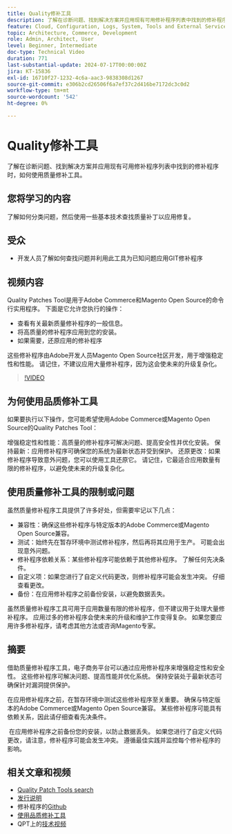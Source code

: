```yaml
---
title: Quality修补工具
description: 了解在诊断问题、找到解决方案并应用现有可用修补程序列表中找到的修补程序时，如何使用质量修补工具。
feature: Cloud, Configuration, Logs, System, Tools and External Services
topic: Architecture, Commerce, Development
role: Admin, Architect, User
level: Beginner, Intermediate
doc-type: Technical Video
duration: 771
last-substantial-update: 2024-07-17T00:00:00Z
jira: KT-15836
exl-id: 16710f27-1232-4c6a-aac3-9838308d1267
source-git-commit: e306b2cd26506f6a7ef37c2d416be7172dc3c0d2
workflow-type: tm+mt
source-wordcount: '542'
ht-degree: 0%

---
```


# Quality修补工具

了解在诊断问题、找到解决方案并应用现有可用修补程序列表中找到的修补程序时，如何使用质量修补工具。

## 您将学习的内容

了解如何分类问题，然后使用一些基本技术查找质量补丁以应用修复。

## 受众

* 开发人员了解如何查找问题并利用此工具为已知问题应用GIT修补程序

## 视频内容

Quality Patches Tool是用于Adobe Commerce和Magento Open Source的命令行实用程序。 下面是它允许您执行的操作：

* 查看有关最新质量修补程序的一般信息。
* 将高质量的修补程序应用到您的安装。
* 如果需要，还原应用的修补程序

这些修补程序由Adobe开发人员Magento Open Source社区开发，用于增强稳定性和性能。 请记住，不建议应用大量修补程序，因为这会使未来的升级复杂化。

>[!VIDEO](https://video.tv.adobe.com/v/3431436?learn=on)

## 为何使用品质修补工具

如果要执行以下操作，您可能希望使用Adobe Commerce或Magento Open Source的Quality Patches Tool：

增强稳定性和性能：高质量的修补程序可解决问题、提高安全性并优化安装。
保持最新：应用修补程序可确保您的系统为最新状态并受到保护。
还原更改：如果修补程序导致意外问题，您可以使用工具还原它。 请记住，它最适合应用数量有限的修补程序，以避免使未来的升级复杂化。  

## 使用质量修补工具的限制或问题

虽然质量修补程序工具提供了许多好处，但需要牢记以下几点：

* 兼容性：确保这些修补程序与特定版本的Adobe Commerce或Magento Open Source兼容。
* 测试：始终先在暂存环境中测试修补程序，然后再将其应用于生产。 可能会出现意外问题。
* 修补程序依赖关系：某些修补程序可能依赖于其他修补程序。 了解任何先决条件。
* 自定义项：如果您进行了自定义代码更改，则修补程序可能会发生冲突。 仔细查看更改。
* 备份：在应用修补程序之前备份安装，以避免数据丢失。

虽然质量修补程序工具可用于应用数量有限的修补程序，但不建议用于处理大量修补程序。 应用过多的修补程序会使未来的升级和维护工作变得复杂。 如果您要应用许多修补程序，请考虑其他方法或咨询Magento专家。 

## 摘要

借助质量修补程序工具，电子商务平台可以通过应用修补程序来增强稳定性和安全性。 这些修补程序可解决问题、提高性能并优化系统。 保持安装处于最新状态可确保针对漏洞提供保护。

在应用修补程序之前，在暂存环境中测试这些修补程序至关重要。 确保与特定版本的Adobe Commerce或Magento Open Source兼容。 某些修补程序可能具有依赖关系，因此请仔细查看先决条件。

 在应用修补程序之前备份您的安装，以防止数据丢失。 如果您进行了自定义代码更改，请注意，修补程序可能会发生冲突。 遵循最佳实践并监控每个修补程序的影响。

## 相关文章和视频

* [Quality Patch Tools search](https://experienceleague.adobe.com/tools/commerce-quality-patches/index.html?lang=zh-Hans)
* [发行说明](https://experienceleague.adobe.com/zh-hans/docs/commerce-operations/tools/quality-patches-tool/release-notes)
* 修补程序的[Github](https://github.com/magento/quality-patches/blob/master/patches/os/)
* [使用品质修补工具](https://experienceleague.adobe.com/zh-hans/docs/commerce-operations/tools/quality-patches-tool/usage)
* QPT上的[技术视频](https://experienceleague.adobe.com/zh-hans/docs/commerce-learn/tutorials/tools/quality-patch-tool)
